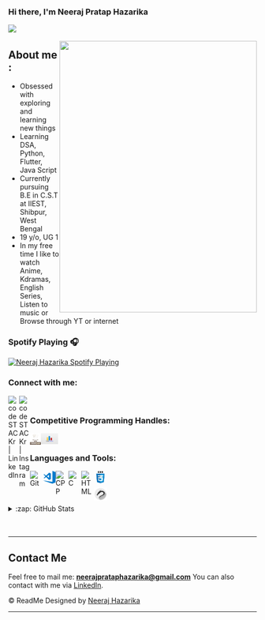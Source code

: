 ### Hi there, I'm Neeraj Pratap Hazarika 
<p align="left"> <img src="https://komarev.com/ghpvc/?username=amritakesh&label=Profile%20views&color=0e75b6&style=flat" /> </p>

<img align='right' src='https://github.com/NeerajHazarika/NeerajHazarika/blob/main/github%20readme/20210129_142350.gif' width='400' height="550">

## About me :

-  Obsessed with exploring and learning new things
-  Learning DSA, Python, Flutter, Java Script
-  Currently pursuing B.E in C.S.T at IIEST, Shibpur, West Bengal
-  19 y/o, UG 1
-  In my free time I like to watch Anime, Kdramas, English Series, Listen to music or Browse through YT or internet


### Spotify Playing 🎧

[<img src="https://now-playing-codeSTACKr.vercel.app/api/spotify-playing" alt="Neeraj Hazarika Spotify Playing" width="350" />](https://open.spotify.com/user/31imrr2t6aoh26jhbxph4ya43nvi)

### Connect with me:

[<img align="left" alt="codeSTACKr | LinkedIn" width="22px" src="https://cdn.jsdelivr.net/npm/simple-icons@v3/icons/linkedin.svg" />][linkedin]
[<img align="left" alt="codeSTACKr | Instagram" width="22px" src="https://cdn.jsdelivr.net/npm/simple-icons@v3/icons/instagram.svg" />][instagram]

<br />

### Competitive Programming Handles:

[<img align="left" alt="codechef handle" width="22px" src="https://github.com/NeerajHazarika/NeerajHazarika/blob/main/github%20readme/codechef.png" />][codechef]
[<img align="left" alt="Codeforces" width="35px" src="https://github.com/NeerajHazarika/NeerajHazarika/blob/main/github%20readme/Code%20Forces.jpg" />][codeforces]

<br />

### Languages and Tools:

<img align="left" alt="Git" width="26px" src="https://img-0.journaldunet.com/3UIcNSjWcq-tBa0f4GZFguwrmDM=/1280x/smart/d14dfaf85798491f8a14d8a20be4c357/ccmcms-jdn/11458235.jpg" />
<img align="left" alt="Visual Studio Code" width="26px" src="https://raw.githubusercontent.com/github/explore/80688e429a7d4ef2fca1e82350fe8e3517d3494d/topics/visual-studio-code/visual-studio-code.png" />
<img align="left" alt="CPP" width="26px" src="https://images.vexels.com/media/users/3/166253/isolated/preview/14bc03b7b1c2c4e2656fd4c0a981cbbc-cpp-programming-language-icon-by-vexels.png" />
<img align="left" alt="C" width="26px" src="https://www.kindpng.com/picc/m/355-3559027_c-programming-language-logo-clipart-png-download-c.png" />
<img align="left" alt="HTML" width="26px" src="https://upload.wikimedia.org/wikipedia/commons/thumb/6/61/HTML5_logo_and_wordmark.svg/1200px-HTML5_logo_and_wordmark.svg.png" />
<img align="left" alt="CSS" width="26px" src="https://github.com/NeerajHazarika/NeerajHazarika/blob/main/github%20readme/css.png" />
<br />
<br />
<img align="left" alt="CSS" width="26px" src="https://github.com/NeerajHazarika/NeerajHazarika/blob/main/github%20readme/kali.png" />

<br />
<br />

<details>
  <summary>:zap: GitHub Stats</summary>

  <p><img align="left" src="https://github-readme-stats.vercel.app/api/top-langs?username=NeerajHazarika&show_icons=true&locale=en&layout=compact" alt="neeraj" /></p>
  <br />
  <br />
  <p>&nbsp;<img align="center" src="https://github-readme-stats.vercel.app/api?username=amritakesh&show_icons=true&locale=en" alt="amritakesh" /></p>
</details>

<br />
<br />

---
## Contact Me 
Feel free to mail me: **neerajprataphazarika@gmail.com**
You can also contact with me via [LinkedIn](https://www.linkedin.com/in/neeraj-pratap-hazarika-8800301b8/).

:copyright: ReadMe Designed by [Neeraj Hazarika](https://www.instagram.com/neerajhazarika_/)

---

[instagram]: https://www.instagram.com/neerajhazarika_/
[linkedin]: https://www.linkedin.com/in/neeraj-pratap-hazarika-8800301b8/
[codechef]: https://www.codechef.com/users/neerajhazarika
[codeforces]: https://codeforces.com/profile/NeerajHazarika
